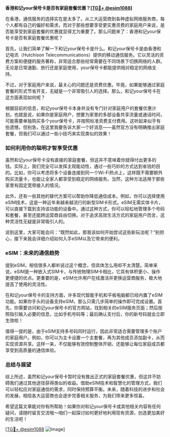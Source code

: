 **香港和记your保号卡是否有家庭套餐优惠？[[TG💪+ @esim1088](https://t.me/s/esim1088)]**

在香港，通信服务的选择实在是太多了。从三大运营商到各种虚拟网络服务商，每个人都有自己的偏好和需求。而对于那些想要享受更实惠资费的家庭用户来说，是否能享受到家庭套餐的优惠就显得尤为重要了。那么问题来了：香港和记your保号卡是否有家庭套餐优惠呢？

首先，让我们简单了解一下和记your保号卡是什么。和记your保号卡是由香港和记电讯（Hutchison Telecommunications）提供的移动通信服务。它以灵活的资费方案和便捷的服务著称，非常适合那些经常需要在不同场景下切换网络的人群。无论是日常通勤、旅行还是家庭使用，your保号卡都能提供相对稳定的网络支持。

不过，对于家庭用户来说，最关心的问题还是资费优惠。毕竟，如果能够通过家庭套餐的形式节省开支，无疑是一个非常吸引人的选择。那么，和记your保号卡在这方面表现如何呢？

根据目前的信息，和记your保号卡本身并没有专门针对家庭用户的套餐优惠计划。也就是说，如果你是家庭用户，想要为家里的多部设备共享流量或通话时间，可能需要单独购买多个your保号卡，并按照标准资费支付费用。这听起来似乎有些遗憾，但别急，在这里我要告诉大家一个好消息——虽然官方没有明确推出家庭套餐，但我们可以通过一些小技巧来实现类似的效果！

### 如何利用你的聪明才智享受优惠

虽然和记your保号卡没有直接的家庭套餐，但这并不意味着你就得付出更多的钱。实际上，我们完全可以发挥主观能动性，通过一些巧妙的方式达到省钱的目的。比如，你可以考虑将多个设备连接到同一个Wi-Fi热点上，这样既不需要额外购买流量卡，也能让全家人都享受到稳定的网络服务。当然，这种方法适用于那些家里有固定宽带接入的情况。

此外，还有一些其他的替代方案可以帮助你降低通信成本。例如，你可以选择使用eSIM技术，这是一种近年来越来越流行的新型SIM卡形式。eSIM无需实体卡片，可以直接下载到支持该功能的设备中。通过这种方式，你可以轻松地管理多个号码和套餐，甚至还能跨运营商自由切换。对于追求高效生活方式的家庭用户而言，这种灵活性无疑是非常吸引人的。

说到这里，大家可能会问：“既然如此，那我该如何开始尝试这些新玩法呢？”别担心，接下来我会详细介绍如何入手eSIM以及它带来的便利。

### eSIM：未来的通信趋势

提到eSIM，相信很多人都听说过这个概念，但具体怎么用却不太清楚。简单来说，eSIM是一种嵌入式SIM卡，与传统物理SIM卡相比，它具有体积更小、操作更便捷的优点。更重要的是，eSIM允许用户在线激活并更换运营商服务，极大地提高了使用的灵活性。

在和记your保号卡的支持方面，许多现代智能手机和平板电脑都已经内置了eSIM功能。如果你手头的设备支持eSIM，那么只需几步简单的操作即可完成设置。首先，你需要访问和记your保号卡的官方网站，找到相关的eSIM服务页面；然后按照指引输入必要的信息，比如手机号码等；最后确认支付后，你的新号码就会立即生效啦！

值得一提的是，由于eSIM支持多号码同时运行，因此非常适合需要管理多个账户的家庭用户。例如，你可以为主卡设置一个主套餐，再为其他成员添加副卡，从而实现资源共享。这样一来，不仅能够有效控制整体开销，还能够让每位家庭成员都享受到高质量的通信体验。

### 总结与展望

综上所述，虽然和记your保号卡暂时没有推出正式的家庭套餐优惠，但这并不妨碍我们通过其他途径获得类似的收益。借助eSIM技术和智慧化的管理方式，我们可以轻松应对家庭通信的需求，同时保持预算平衡。未来，随着科技的进步和社会的发展，相信各大运营商也会逐步完善相关服务，为我们带来更多惊喜。

希望这篇文章能对你有所帮助！如果你对和记your保号卡或其他相关内容有任何疑问，请随时留言交流哦～咱们一起探讨如何更好地利用现有资源，创造更加美好的生活吧！

[[TG💪+ @esim1088](https://t.me/s/esim1088) ![Image](https://i.postimg.cc/4NQfJmqS/Snipaste-2025-05-13-00-14-12.png)]